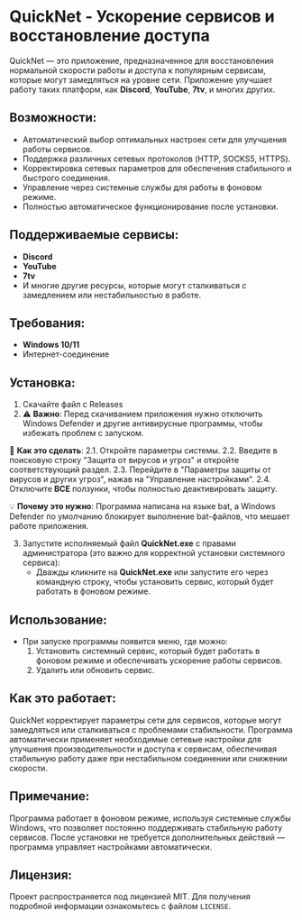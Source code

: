 
# QuickNet - Ускорение сервисов и восстановление доступа

QuickNet — это приложение, предназначенное для восстановления нормальной скорости работы и доступа к популярным сервисам, которые могут замедляться на уровне сети. Приложение улучшает работу таких платформ, как **Discord**, **YouTube**, **7tv**, и многих других.

## Возможности:
- Автоматический выбор оптимальных настроек сети для улучшения работы сервисов.
- Поддержка различных сетевых протоколов (HTTP, SOCKS5, HTTPS).
- Корректировка сетевых параметров для обеспечения стабильного и быстрого соединения.
- Управление через системные службы для работы в фоновом режиме.
- Полностью автоматическое функционирование после установки.

## Поддерживаемые сервисы:
- **Discord**
- **YouTube**
- **7tv**
- И многие другие ресурсы, которые могут сталкиваться с замедлением или нестабильностью в работе.

## Требования:
- **Windows 10/11**
- Интернет-соединение

## Установка:
1. Скачайте файл с Releases
2. ⚠️ **Важно**: Перед скачиванием приложения нужно отключить Windows Defender и другие антивирусные программы, чтобы избежать проблем с запуском.

🔧 **Как это сделать**:
2.1. Откройте параметры системы.
2.2. Введите в поисковую строку "Защита от вирусов и угроз" и откройте соответствующий раздел.
2.3. Перейдите в "Параметры защиты от вирусов и других угроз", нажав на "Управление настройками".
2.4. Отключите **ВСЕ** ползунки, чтобы полностью деактивировать защиту.

💡 **Почему это нужно**: Программа написана на языке bat, а Windows Defender по умолчанию блокирует выполнение bat-файлов, что мешает работе приложения.

3. Запустите исполняемый файл **QuickNet.exe** с правами администратора (это важно для корректной установки системного сервиса):
   - Дважды кликните на **QuickNet.exe** или запустите его через командную строку, чтобы установить сервис, который будет работать в фоновом режиме.

## Использование:

- При запуске программы появится меню, где можно:
  1. Установить системный сервис, который будет работать в фоновом режиме и обеспечивать ускорение работы сервисов.
  2. Удалить или обновить сервис.

## Как это работает:

QuickNet корректирует параметры сети для сервисов, которые могут замедляться или сталкиваться с проблемами стабильности. Программа автоматически применяет необходимые сетевые настройки для улучшения производительности и доступа к сервисам, обеспечивая стабильную работу даже при нестабильном соединении или снижении скорости.

## Примечание:
Программа работает в фоновом режиме, используя системные службы Windows, что позволяет постоянно поддерживать стабильную работу сервисов. После установки не требуется дополнительных действий — программа управляет настройками автоматически.


## Лицензия:
Проект распространяется под лицензией MIT. Для получения подробной информации ознакомьтесь с файлом `LICENSE`.
